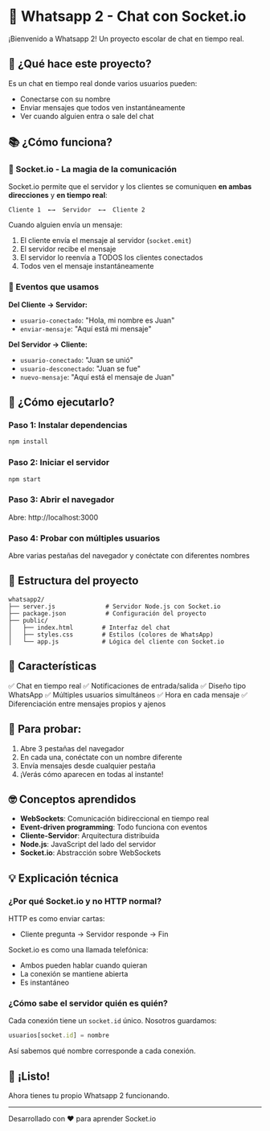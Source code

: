 # 💬 Whatsapp 2 - Chat con Socket.io

¡Bienvenido a Whatsapp 2! Un proyecto escolar de chat en tiempo real.

## 🎯 ¿Qué hace este proyecto?

Es un chat en tiempo real donde varios usuarios pueden:
- Conectarse con su nombre
- Enviar mensajes que todos ven instantáneamente
- Ver cuando alguien entra o sale del chat

## 📚 ¿Cómo funciona?

### 🔌 Socket.io - La magia de la comunicación

Socket.io permite que el servidor y los clientes se comuniquen **en ambas direcciones** y **en tiempo real**:

```
Cliente 1  ←→  Servidor  ←→  Cliente 2
```

Cuando alguien envía un mensaje:
1. El cliente envía el mensaje al servidor (`socket.emit`)
2. El servidor recibe el mensaje
3. El servidor lo reenvía a TODOS los clientes conectados
4. Todos ven el mensaje instantáneamente

### 📡 Eventos que usamos

**Del Cliente → Servidor:**
- `usuario-conectado`: "Hola, mi nombre es Juan"
- `enviar-mensaje`: "Aquí está mi mensaje"

**Del Servidor → Cliente:**
- `usuario-conectado`: "Juan se unió"
- `usuario-desconectado`: "Juan se fue"
- `nuevo-mensaje`: "Aquí está el mensaje de Juan"

## 🚀 ¿Cómo ejecutarlo?

### Paso 1: Instalar dependencias
```bash
npm install
```

### Paso 2: Iniciar el servidor
```bash
npm start
```

### Paso 3: Abrir el navegador
Abre: http://localhost:3000

### Paso 4: Probar con múltiples usuarios
Abre varias pestañas del navegador y conéctate con diferentes nombres

## 📁 Estructura del proyecto

```
whatsapp2/
├── server.js              # Servidor Node.js con Socket.io
├── package.json           # Configuración del proyecto
├── public/
│   ├── index.html        # Interfaz del chat
│   ├── styles.css        # Estilos (colores de WhatsApp)
│   └── app.js            # Lógica del cliente con Socket.io
```

## 🎨 Características

✅ Chat en tiempo real
✅ Notificaciones de entrada/salida
✅ Diseño tipo WhatsApp
✅ Múltiples usuarios simultáneos
✅ Hora en cada mensaje
✅ Diferenciación entre mensajes propios y ajenos

## 🧪 Para probar:

1. Abre 3 pestañas del navegador
2. En cada una, conéctate con un nombre diferente
3. Envía mensajes desde cualquier pestaña
4. ¡Verás cómo aparecen en todas al instante!

## 🤓 Conceptos aprendidos

- **WebSockets**: Comunicación bidireccional en tiempo real
- **Event-driven programming**: Todo funciona con eventos
- **Cliente-Servidor**: Arquitectura distribuida
- **Node.js**: JavaScript del lado del servidor
- **Socket.io**: Abstracción sobre WebSockets

## 💡 Explicación técnica

### ¿Por qué Socket.io y no HTTP normal?

HTTP es como enviar cartas:
- Cliente pregunta → Servidor responde → Fin

Socket.io es como una llamada telefónica:
- Ambos pueden hablar cuando quieran
- La conexión se mantiene abierta
- Es instantáneo

### ¿Cómo sabe el servidor quién es quién?

Cada conexión tiene un `socket.id` único. Nosotros guardamos:
```javascript
usuarios[socket.id] = nombre
```

Así sabemos qué nombre corresponde a cada conexión.

## 🎉 ¡Listo!

Ahora tienes tu propio Whatsapp 2 funcionando.

---
Desarrollado con ❤️ para aprender Socket.io